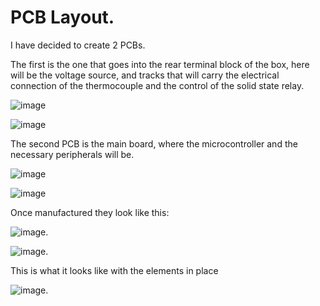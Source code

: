 # PCB Layout.

I have decided to create 2 PCBs.

The first is the one that goes into the rear terminal block of the box, here will be the voltage source, and tracks that will carry the electrical connection of the thermocouple and the control of the solid state relay.

![image](https://github.com/user-attachments/assets/3f11512b-1b2e-4cd4-b3ef-bf23cae1972c)

![image](https://github.com/user-attachments/assets/a1d7ac1f-9470-4a57-95cf-fd3a3ddc897b)

The second PCB is the main board, where the microcontroller and the necessary peripherals will be.

![image](https://github.com/user-attachments/assets/d94368a8-2afe-4349-91e9-9e6245b2cd4d)

![image](https://github.com/user-attachments/assets/4d60f2f3-197c-45a6-84bf-4316afd82be6)

Once manufactured they look like this:

![image](https://github.com/user-attachments/assets/abf5ec3b-6844-4377-89ec-7cb4557295b9).

![image](https://github.com/user-attachments/assets/ae82b84b-576c-4420-aba3-3647fa55744e).

This is what it looks like with the elements in place

![image](https://github.com/user-attachments/assets/d762785b-39d4-4d2b-99cc-fd57100182f2).




